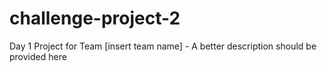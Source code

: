 # challenge-project-2
Day 1 Project for Team [insert team name] - A better description should be provided here
